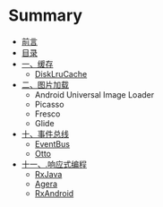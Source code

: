 # Summary

* [前言](qian_yan.md)
* [目录](README.md)
* [一、缓存](yi_3001_huan_cun.md)
   * [DiskLruCache](disklrucache.md)
* [二、图片加载](tu_pian_jia_zai.md)
   * Android Universal Image Loader
   * Picasso
   * Fresco
   * Glide
* [十、事件总线](shi_jian_zong_xian.md)
   * [EventBus](eventbus.md)
   * [Otto](otto.md)
* [十一、.响应式编程](xiang_ying_shi_bian_cheng.md)
   * [RxJava](rxjava.md)
   * [Agera](agera.md)
   * [RxAndroid](rxandroid.md)

